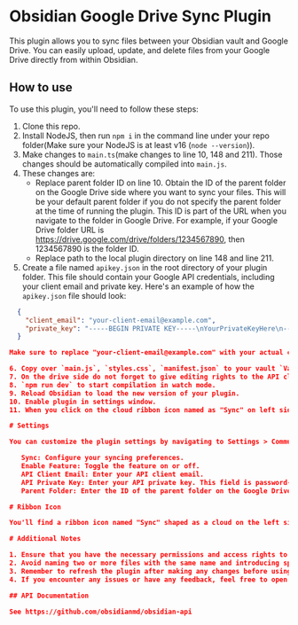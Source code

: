 # Obsidian Google Drive Sync Plugin

This plugin allows you to sync files between your Obsidian vault and Google Drive. You can easily upload, update, and delete files from your Google Drive directly from within Obsidian.

## How to use

To use this plugin, you'll need to follow these steps:

1. Clone this repo.
2. Install NodeJS, then run `npm i` in the command line under your repo folder(Make sure your NodeJS is at least v16 (`node --version`)).
3. Make changes to `main.ts`(make changes to line 10, 148 and 211). Those changes should be automatically compiled into `main.js`.
4. These changes are:
  	- Replace parent folder ID on line 10. Obtain the ID of the parent folder on the Google Drive side where you want to sync your files. This will be your 		  default parent folder if you do not specify the parent folder at the time of running the plugin. This ID is part of the URL when you navigate to the folder 	  in Google Drive.
      For example, if your Google Drive folder URL is https://drive.google.com/drive/folders/1234567890, then 1234567890 is the folder ID.
   - Replace path to the local plugin directory on line 148 and line 211.
5. Create a file named `apikey.json` in the root directory of your plugin folder. This file should contain your Google API credentials, including your client email and private key. Here's an example of how the `apikey.json` file should look:

 ```json
   {
     "client_email": "your-client-email@example.com",
     "private_key": "-----BEGIN PRIVATE KEY-----\nYourPrivateKeyHere\n-----END PRIVATE KEY-----"
   }

 Make sure to replace "your-client-email@example.com" with your actual client email and "YourPrivateKeyHere" with your actual private key.

6. Copy over `main.js`, `styles.css`, `manifest.json` to your vault `VaultFolder/.obsidian/plugins/your-plugin-id/`.
7. On the drive side do not forget to give editing rights to the API client email you are using.
8. `npm run dev` to start compilation in watch mode.
9. Reload Obsidian to load the new version of your plugin.
10. Enable plugin in settings window.
11. When you click on the cloud ribbon icon named as "Sync" on left sidebar, sync operation will be executed and you will be notified through a notice on top right.

# Settings

You can customize the plugin settings by navigating to Settings > Community Plugins > Sync Plugin. The following settings are available:

	Sync: Configure your syncing preferences.
	Enable Feature: Toggle the feature on or off.
	API Client Email: Enter your API client email.
	API Private Key: Enter your API private key. This field is password-protected and cannot be copied.
	Parent Folder: Enter the ID of the parent folder on the Google Drive side.

# Ribbon Icon

You'll find a ribbon icon named "Sync" shaped as a cloud on the left sidebar. Clicking this icon triggers a sync operation between your Obsidian vault and Google Drive.

# Additional Notes

1. Ensure that you have the necessary permissions and access rights to the Google Drive files and folders you want to sync.
2. Avoid naming two or more files with the same name and introducing space within the name, as this may cause conflicts during syncing.
3. Remember to refresh the plugin after making any changes before using it.
4. If you encounter any issues or have any feedback, feel free to open an issue on the GitHub repository.

## API Documentation

See https://github.com/obsidianmd/obsidian-api
